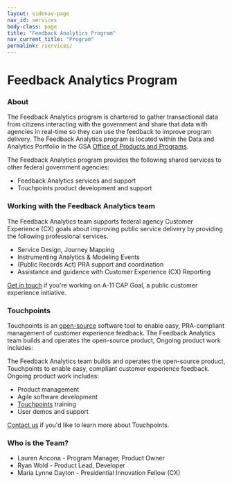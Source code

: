 ```yaml
---
layout: sidenav-page
nav_id: services
body-class: page
title: "Feedback Analytics Program"
nav_current_title: "Program"
permalink: /services/
---
```


# Feedback Analytics Program

<a id="about"></a>
### About
The Feedback Analytics program is chartered
to gather transactional data from citizens
interacting with the government
and share that data with agencies in real-time
so they can use the feedback to improve program delivery.
The Feedback Analytics program is located
within the Data and Analytics Portfolio
in the GSA [Office of Products and Programs](https://www.gsa.gov/about-us/organization/federal-acquisition-service/technology-transformation-services/office-of-products-and-programs).

The Feedback Analytics program provides
the following shared services
to other federal government agencies:

* Feedback Analytics services and support
* Touchpoints product development and support

<a id="consultation"></a>
### Working with the Feedback Analytics team

The Feedback Analytics team supports
federal agency Customer Experience (CX) goals
about improving public service delivery
by providing the following professional services.

  * Service Design, Journey Mapping
  * Instrumenting Analytics & Modeling Events
  * (Public Records Act) PRA support and coordination
  * Assistance and guidance with Customer Experience (CX) Reporting

<a href="mailto:{{site.team_email}}">
  Get in touch</a> if you're working on A-11 CAP Goal,
a public customer experience initiative.

<a id="touchpoints"></a>
### Touchpoints


Touchpoints is an
[open-source](https://github.com/gsa/touchpoints) software tool
to enable easy, PRA-compliant management of
customer experience feedback.
The Feedback Analytics team builds and operates
the open-source product,
Ongoing product work includes:

The Feedback Analytics team builds and operates
the open-source product, Touchpoints to enable
easy, compliant customer experience feedback.
Ongoing product work includes:

* Product management
* Agile software development
* [Touchpoints](https://touchpoints.app.cloud.gov) training
* User demos and support

<a href="mailto:{{site.team_email}}">
  Contact us</a> if you'd like to learn more about Touchpoints.

<a id="team"></a>
### Who is the Team?

* Lauren Ancona - Program Manager, Product Owner
* Ryan Wold - Product Lead, Developer
* Maria Lynne Dayton - Presidential Innovation Fellow (CX)
